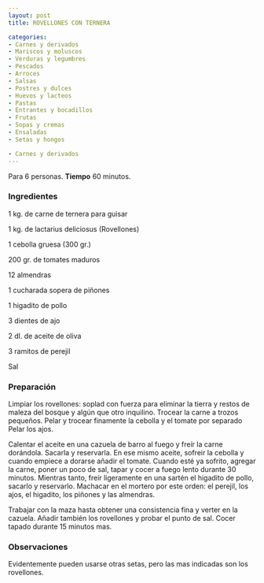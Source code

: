 ```yaml
---
layout: post
title: ROVELLONES CON TERNERA

categories:
- Carnes y derivados
- Mariscos y moluscos
- Verduras y legumbres
- Pescados
- Arroces
- Salsas
- Postres y dulces
- Huevos y lacteos
- Pastas
- Entrantes y bocadillos
- Frutas
- Sopas y cremas
- Ensaladas
- Setas y hongos

- Carnes y derivados
---
```

Para 6 personas.
<b>Tiempo</b> 60 minutos.

<h3>Ingredientes</h3>

1 kg. de carne de ternera para guisar

1 kg. de lactarius deliciosus (Rovellones)

1 cebolla gruesa (300 gr.)

200 gr. de tomates maduros

12 almendras

1 cucharada sopera de piñones

1 higadito de pollo

3 dientes de ajo

2 dl. de aceite de oliva

3 ramitos de perejil

Sal

<h3>Preparación</h3>

Limpiar los rovellones: soplad con fuerza para eliminar la tierra y restos de maleza del bosque y algún que otro inquilino. Trocear la carne a trozos pequeños. Pelar y trocear finamente la cebolla y el tomate por separado Pelar los ajos.

Calentar el aceite en una cazuela de barro al fuego y freír la carne dorándola. Sacarla y reservarla. En ese mismo aceite, sofreir la cebolla y cuando empiece a dorarse añadir el tomate. Cuando esté ya sofrito, agregar la carne, poner un poco de sal, tapar y cocer a fuego lento durante 30 minutos. Mientras tanto, freír ligeramente en una sartén el higadito de pollo, sacarlo y reservarlo. Machacar en el mortero por este orden: el perejil, los ajos, el higadito, los piñones y las almendras.

Trabajar con la maza hasta obtener una consistencia fina y verter en la cazuela. Añadir también los rovellones y probar el punto de sal. Cocer tapado durante 15 minutos mas.

<h3>Observaciones</h3>

Evidentemente pueden usarse otras setas, pero las mas indicadas son los rovellones.

